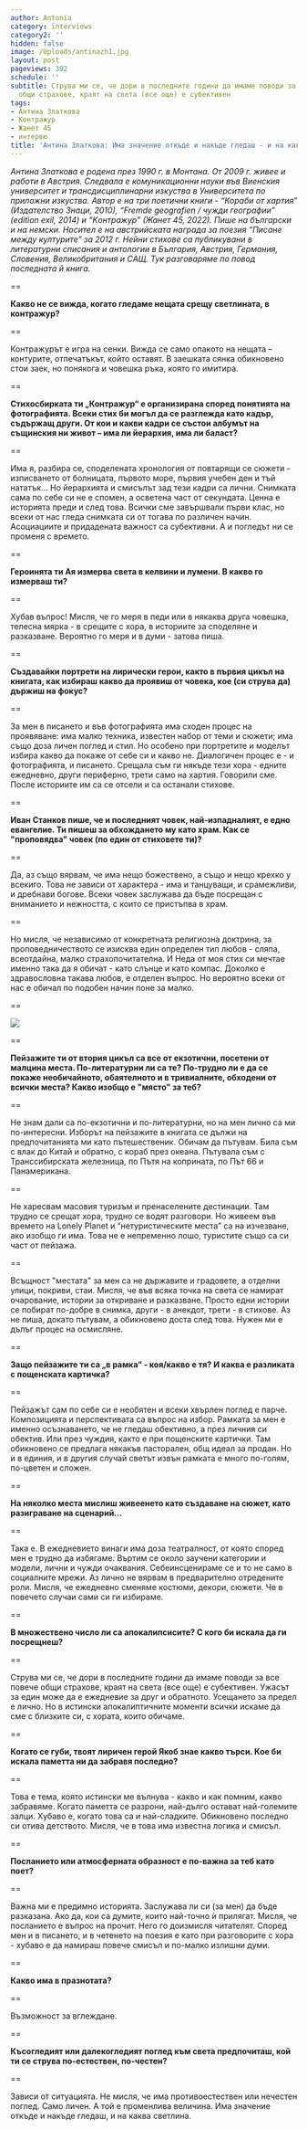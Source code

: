```yaml
---
author: Antonia
category: interviews
category2: ''
hidden: false
image: /Uploads/antinazh1.jpg
layout: post
pageviews: 392
schedule: ''
subtitle: Струва ми се, че дори в последните години да имаме поводи за все повече
  общи страхове, краят на света (все още) е субективен
tags:
- Антина Златкова
- Контражур
- Жанет 45
- интервю
title: 'Антина Златкова: Има значение откъде и накъде гледаш - и на каква светлина'
---
```


*Антина Златкова е родена през 1990 г. в Монтана. От 2009 г. живее и работи в Австрия. Следвала е комуникационни науки във Виенския университет и трансдисциплинарни изкуства в Университета по приложни изкуства. Автор е на три поетични книги - “Кораби от хартия” (Издателство Знаци, 2010), “Fremde geografien / чужди географии” (edition exil, 2014) и “Kонтражур” (Жанет 45, 2022). Пише на български и на немски. Носител е на австрийската награда за поезия “Писане между културите” за 2012 г. Нейни стихове са публикувани в литературни списания и антологии в България, Австрия, Германия, Словения, Великобритания и САЩ. Тук разговаряме по повод последната й книга.*

\==

**Какво не се вижда, когато гледаме нещата срещу светлината, в контражур?**

\==

Контражурът е игра на сенки. Вижда се само опакото на нещата – контурите, отпечатъкът, който оставят. В заешката сянка обикновено стои заек, но понякога и човешка ръка, която го имитира.

\==

**Стихосбирката ти „Контражур“ е организирана според понятията на фотографията. Всеки стих би могъл да се разглежда като кадър, съдържащ други. От кои и какви кадри се състои албумът на същинския ни живот – има ли йерархия, има ли баласт?**

\==

Има я, разбира се, споделената хронология от повтарящи се сюжети - изписването от болницата, първото море, първия учебен ден и тъй нататък… Но йерархията и смисълът зад тези кадри са лични. Снимката сама по себе си не е спомен, а осветена част от секундата. Ценна е историята преди и след това. Всички сме завършвали първи клас, но всеки от нас гледа снимката си от тогава по различен начин. Асоциациите и придадената важност са субективни. А и погледът ни се променя с времето. 

\==

**Героинята ти Ая измерва света в келвини и лумени. В какво го измерваш ти?**

\==

Хубав въпрос! Мисля, че го меря в педи или в някаква друга човешка, телесна мярка - в срещите с хора, в историите за споделяне и разказване. Вероятно го меря и в думи - затова пиша.

\==

**Създавайки портрети на лирически герои, както в първия цикъл на книгата, как избираш какво да проявиш от човека, кое (си струва да) държиш на фокус?**

\==

За мен в писането и във фотографията има сходен процес на проявяване: има малко техника, известен набор от теми и сюжети; има също доза личен поглед и стил. Но особено при портретите и моделът избира какво да покаже от себе си и какво не. Диалогичен процес е - и фотографията, и писането. Срещала съм ги някъде тези хора - едните ежедневно, други периферно, трети само на хартия. Говорили сме. После историите им са се отсели и са останали стихове.

\==

**Иван Станков пише, че и последният човек, най-изпадналият, е едно евангелие. Ти пишеш за обхождането му като храм. Как се "проповядва" човек (по един от стиховете ти)?**

\==

Да, аз също вярвам, че има нещо божествено, а също и нещо крехко у всекиго. Това не зависи от характера - има и танцуващи, и срамежливи, и дребнави богове. Всеки човек заслужава да бъде посрещан с вниманието и нежността, с които се пристъпва в храм.

\==

Но мисля, че независимо от конкретната религиозна доктрина, за проповедничеството се изисква един определен тип любов - сляпа, всеотдайна, малко страхопочитателна. И Неда от моя стих си мечтае именно така да я обичат - като слънце и като компас. Доколко е здравословна такава любов, е отделен въпрос. Но вероятно всеки от нас е обичал по подобен начин поне за малко.

\==

![](/Uploads/kontrajur-janet-45.jpg)

\==

**Пейзажите ти от втория цикъл са все от екзотични, посетени от малцина места. По-литературни ли са те? По-трудно ли е да се покаже необичайното, обаятелното и в тривиалните, обходени от всички места? Какво изобщо е "място" за теб?**

\==

Не знам дали са по-екзотични и по-литературни, но на мен лично са ми по-интересни. Изборът на пейзажите в книгата се дължи на предпочитанията ми като пътешественик. Обичам да пътувам. Била съм с влак до Китай и обратно, с кораб през океана. Пътувала съм с Транссибирската железница, по Пътя на коприната, по Път 66 и Панамерикана. 

\==

Не харесвам масовия туризъм и пренаселените дестинации. Там трудно се срещат хора, трудно се водят разговори. Но живеем във времето на Lonely Planet и “нетуристическите места” са на изчезване, ако изобщо ги има. Това не е непременно лошо, туристите също са си част от пейзажа. 

\==

Всъщност "местата" за мен са не държавите и градовете, а отделни улици, покриви, стаи. Мисля, че във всяка точка на света се намират очарование, истории за откриване и разказване. Просто едни истории се побират по-добре в снимка, други - в анекдот, трети - в стихове. Аз не пиша, докато пътувам, а обикновено доста след това. Нужен ми е дълъг процес на осмисляне. 

\==

**Защо пейзажите ти са „в рамка“ - коя/какво е тя? И каква е разликата с пощенската картичка?**

\==

Пейзажът сам по себе си е необятен и всеки хвърлен поглед е парче. Композицията и перспективата са въпрос на избор. Рамката за мен е именно осъзнаването, че не гледаш обективно, а през личния си обектив. Или през чуждия, както е при пощенските картички. Там обикновено се предлага някакъв пасторален, общ идеал за продан. Но и в единия, и в другия случай светът извън рамката е много по-голям, по-цветен и сложен.

\==

**На няколко места мислиш живеенето като създаване на сюжет, като разиграване на сценарий...**

\==

Така е. В ежедневието винаги има доза театралност, от която според мен е трудно да избягаме. Въртим се около заучени категории и модели, лични и чужди очаквания. Себеинсценираме се и то не само в социалните мрежи. Аз лично не вярвам в предварително отредените роли. Мисля, че ежедневно сменяме костюми, декори, сюжети. Че в повечето случаи сами си ги избираме. 

\==

**В множествено число ли са апокалипсисите? С кого би искала да ги посрещнеш?**

\==

Струва ми се, че дори в последните години да имаме поводи за все повече общи страхове, краят на света (все още) е субективен. Ужасът за един може да е ежедневие за друг и обратното. Усещането за предел е лично. Но в истински апокалиптичните моменти всички искаме да сме с близките си, с хората, които обичаме. 

\==

**Когато се губи, твоят лиричен герой Якоб знае какво търси. Кое би искала паметта ни да забравя последно?**

\==

Това е тема, която истински ме вълнува - какво и как помним, какво забравяме. Когато паметта се разрони, най-дълго остават най-големите залци. Хубаво е, когато това са и най-сладките. Обикновено последно си отива детството. Мисля, че в това има известна логика и смисъл.

\==

**Посланието или атмосферната образност е по-важна за теб като поет?**

\==

Важна ми е предимно историята. Заслужава ли си (за мен) да бъде разказана. Ако да, кои са думите, които най-точно ѝ прилягат. Мисля, че посланието е въпрос на прочит. Него го доизмисля читателят. Според мен и в писането, и в четенето на поезия е като при разговорите с хора - хубаво е да намираш повече смисъл и по-малко излишни думи. 

\==

**Какво има в празнотата?**

\==

Възможност за вглеждане. 

\==

**Късогледият или далекогледият поглед към света предпочиташ, кой ти се струва по-естествен, по-честен?**

\==

Зависи от ситуацията. Не мисля, че има противоестествен или нечестен поглед. Само личен. А той е променлива величина. Има значение откъде и накъде гледаш, и на каква светлина.